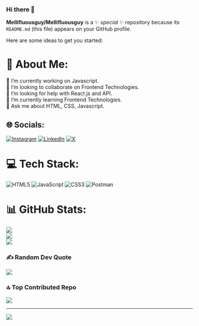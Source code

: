 ### Hi there 👋


**Mellifluousguy/Mellifluousguy** is a ✨ _special_ ✨ repository because its `README.md` (this file) appears on your GitHub profile.

Here are some ideas to get you started:

# 💫 About Me:
🔭 I’m currently working on Javascript.<br>👯 I’m looking to collaborate on Frontend Technologies.<br>🤝 I’m looking for help with React.js and API.<br>🌱 I’m currently learning Frontend Technologies.<br>💬 Ask me about HTML, CSS, Javascript.


## 🌐 Socials:
[![Instagram](https://img.shields.io/badge/Instagram-%23E4405F.svg?logo=Instagram&logoColor=white)](https://instagram.com/Mellifluousguy_) [![LinkedIn](https://img.shields.io/badge/LinkedIn-%230077B5.svg?logo=linkedin&logoColor=white)](https://linkedin.com/in/Mellifluousguy) [![X](https://img.shields.io/badge/X-black.svg?logo=X&logoColor=white)](https://x.com/Mellifluousguy_) 

# 💻 Tech Stack:
![HTML5](https://img.shields.io/badge/html5-%23E34F26.svg?style=for-the-badge&logo=html5&logoColor=white) ![JavaScript](https://img.shields.io/badge/javascript-%23323330.svg?style=for-the-badge&logo=javascript&logoColor=%23F7DF1E) ![CSS3](https://img.shields.io/badge/css3-%231572B6.svg?style=for-the-badge&logo=css3&logoColor=white) ![Postman](https://img.shields.io/badge/Postman-FF6C37?style=for-the-badge&logo=postman&logoColor=white)
# 📊 GitHub Stats:
![](https://github-readme-stats.vercel.app/api?username=Mellifluousguy&theme=dark&hide_border=false&include_all_commits=true&count_private=true)<br/>
![](https://github-readme-streak-stats.herokuapp.com/?user=Mellifluousguy&theme=dark&hide_border=false)<br/>
![](https://github-readme-stats.vercel.app/api/top-langs/?username=Mellifluousguy&theme=dark&hide_border=false&include_all_commits=true&count_private=true&layout=compact)

### ✍️ Random Dev Quote
![](https://quotes-github-readme.vercel.app/api?type=vetical&theme=radical)

### 🔝 Top Contributed Repo
![](https://github-contributor-stats.vercel.app/api?username=Mellifluousguy&limit=5&theme=dark&combine_all_yearly_contributions=true)

---
[![](https://visitcount.itsvg.in/api?id=Mellifluousguy&icon=0&color=9)](https://visitcount.itsvg.in)

<!-- Proudly created with GPRM ( https://gprm.itsvg.in ) -->
